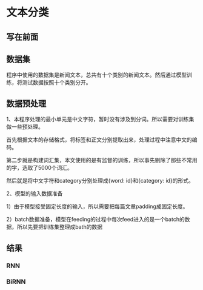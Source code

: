 # 文本分类

## 写在前面

## 数据集
程序中使用的数据集是新闻文本，总共有十个类别的新闻文本。然后通过模型训练，将测试数据按照十个类别分开。

## 数据预处理
1、本程序处理的最小单元是中文字符，暂时没有涉及到分词。所以需要对训练集做一些预处理。

首先根据文本的存储格式，将标签和正文分别提取出来，处理过程中注意中文的编码。

第二步就是构建词汇集，本文使用的是有监督的训练，所以事先剔除了那些不常用的字，选取了5000个词汇。

然后就是将中文字符和category分别处理成{word: id}和{category: id}的形式。


2、模型的输入数据准备

1）由于模型接受固定长度的输入，所以需要把每篇文章padding成固定长度。

2）batch数据准备，模型在feeding的过程中每次feed进入的是一个batch的数据，所以先要把训练集整理成bath的数据


## 结果
### RNN

### BiRNN
```shell
```
